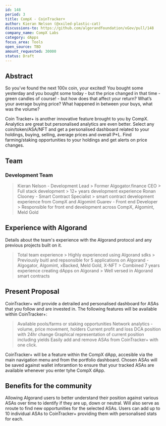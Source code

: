 ```yaml
---
id: 148
period: 3
title: CompX - CoinTracker+
author: Kieran Nelson (@xxiled-plastic-cat)
discussions-to: https://github.com/algorandfoundation/xGov/pull/148
company_name: CompX Labs
category: dApps
focus_area: Tools
open_source: TBD
amount_requested: 30000
status: Draft
---
```


## Abstract

So you’ve found the next 100x coin, your excited! You bought some yesterday and you bought some today - but the price changed in that time - green candles of course! - but how does that affect your return? What’s your average buying price? What happened in between your buys, what was the volume?

Coin Tracker+ is another innovative feature brought to you by CompX. Analytics are great but personalised analytics are even better. Select any coin/token/ASA/NFT and get a personalised dashboard related to your holdings, buying, selling, average prices and overall P+L. Find farming/staking opportunities to your holdings and get alerts on price changes.

## Team

### Development Team

> Kieran Nelson - Development Lead
    > Former Algogator.finance CEO
    > Full stack development
    > 12+ years development experience
> Ronan Clooney - Smart Contract Specialist
    > smart contract development experience from CompX and Algomint
> Guarev - Front end Developer
    > Responsible for front end development across CompX, Algomint, Meld Gold

## Experience with Algorand

Details about the team's experience with the Algorand protocol and any previous projects built on it.
> Total team experience
    > Highly experienced using Algorand sdks
    > Previously buitl and repsonsible for 5 applications on Algorand - Algogator, Algomint, xBacked, Meld Gold, X-NFT
    > Combined 7 years experience creating dApps on Algorand
    > Well versed in Algorand smart contracts

## Present Proposal

CoinTracker+ will provide a detrailed and personalised dashboard for ASAs that you follow and are invested in. The following features will be available within CoinTracker+:
> Available pools/farms or staking opportunities
> Network analytics - volume, price movement, holders
> Current profit and loss
> DCA position with 24hr change
> Graphical representation of current position including yields
> Easily add and remove ASAs from CoinTracker+ with one click.

CoinTracker+ will be a feature within the CompX dApp, accesible via the main navigation menu and from the portfolio dashboard. Chosen ASAs will be saved against wallet inforamtion to ensure that your tracked ASAs are available whenever you enter tyhe CompX dApp.

## Benefits for the community

Allowing Algorand users to better understand their position against various ASAs over time to identify if they are up, down or neutral. Will also serve as nroute to find new opportunities for the selected ASAs. Users can add up to 10 individual ASAs to CoinTracker+ providing them with personalised stats for each.
